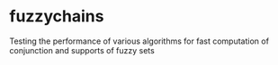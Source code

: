 # fuzzychains
Testing the performance of various algorithms for fast computation of conjunction and supports of fuzzy sets
